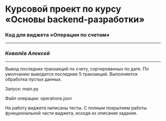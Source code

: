 # Курсовой проект по курсу «Основы backend-разработки»

### Код для виджета «Операции по счетам»

---
### *Ковалёв Алексей*
___

Вывод последних транзакций по счету, сортированных по дате.
По умолчанию выводится последние 5 транзакций. Выполняется обработка пустых данных.

Запуск: main.py

Файл операции: operations.json

На работу виджета написаны тесты.
С полным покрытием работы функциональной части виджета, исходя из описания задания.